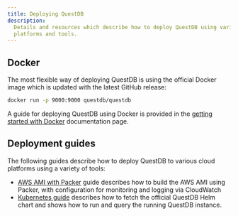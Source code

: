 ```yaml
---
title: Deploying QuestDB
description:
  Details and resources which describe how to deploy QuestDB using various
  platforms and tools.
---
```


## Docker

The most flexible way of deploying QuestDB is using the official Docker image
which is updated with the latest GitHub release:

```bash
docker run -p 9000:9000 questdb/questdb
```

A guide for deploying QuestDB using Docker is provided in the
[getting started with Docker](/docs/get-started/docker/) documentation page.

## Deployment guides

The following guides describe how to deploy QuestDB to various cloud platforms
using a variety of tools:

- [AWS AMI with Packer](/docs/guides/aws-packer/) guide describes how to build
  the AWS AMI using Packer, with configuration for monitoring and logging via
  CloudWatch
- [Kubernetes guide](/docs/guides/kubernetes/) describes how to fetch the
  official QuestDB Helm chart and shows how to run and query the running QuestDB
  instance.
